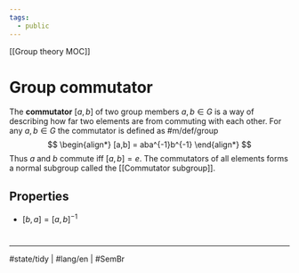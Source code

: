 ```yaml
---
tags:
  - public
---
```

[[Group theory MOC]]
# Group commutator

The **commutator** $[a,b]$ of two group members $a,b \in G$ is a way of describing how far two elements are from commuting with each other.
For any $a,b \in G$ the commutator is defined as #m/def/group 
$$
\begin{align*}
[a,b] = aba^{-1}b^{-1}
\end{align*}
$$
Thus $a$ and $b$ commute iff $[a,b] = e$.
The commutators of all elements forms a normal subgroup called the [[Commutator subgroup]].

## Properties

- $[b,a] = [a,b]^{-1}$

#
---
#state/tidy | #lang/en | #SemBr
